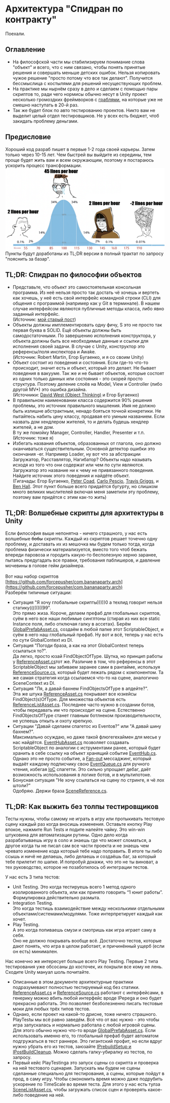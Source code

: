 # Архитектура "Спидран по контракту"
Поехали.
## Оглавление
- На философской части мы стабилизируем понимание слова "объект" и всего, что с ним связано, чтобы понять принятые решения и совершать меньше детских ошибок. Нельзя копировать чужое решение "просто потому что все так делают". Получится бессмыслица с костылями для решений несуществующих проблем.
- На практике мы нырнём сразу в дело и сделаем с помощью пары скриптов то, ради чего нормисы обычно несут в Unity проект несколько громоздких фреймворков с [граблями](https://github.com/modesttree/Zenject/blob/31f06cf81043f04301b1072ec81922b64149ea34/UnityProject/Assets/Plugins/Zenject/Source/Util/ZenUtilInternal.cs#L239), на которые уже не смешно наступать в 20-й раз.
- Так же будет блок по авто тестированию проектов. Никто вам не выделит целый отдел тестировщиков. Не у всех есть бюджет, чтоб закидать проблему деньгами.
## Предисловие
Хороший код разраб пишет в первые 1-2 года своей карьеры. Затем только через 10-15 лет. Чем быстрей вы выйдите из середины, тем проще будет жить вам и всем окружающим, поэтому я постараюсь ускорить процесс трансформации.
<img src="media/linesperhourprogrammer.png" alt="Programmer XP Meme" width="600"><br>Пункты будут доработаны из TL;DR версии в полный трактат по запросу "пояснить за базар".
## TL;DR: Спидран по философии объектов
- Представьте, что объект это самостоятельная консольная программа. Из неё нельзя просто так достать чё хочешь и вертеть как хочешь, у неё есть свой интерфейс командной строки (CLI) для общения с программой (например как у Git в терминале). В нашем случае интерфейсом являются публичные методы класса, либо явно заданный интерфейс.<br>(Источник: [мой старый пост](https://forcepusher.tumblr.com/post/646953788143484928/my-take-on-explaining-oop-to-traditional))
- Объекты должны имплементировать одну фичу, S это не просто так первая буква в SOLID.
  Ещё объекты должны быть самодостаточными. По завершению исполнения конструктора, у объекта должны быть все необходимые данные и ссылки для исполнения своей задачи. В случае с Unity, конструктор это референсы/поля инспектора и Awake.<br>(Источник: Robert Martin, Егор Бугаенко, и я со своим Unity)
- Объект состоит из поведения и состояния. Если где-то что-то происходит, значит есть и объект, который это делает. Не бывает поведения в вакууме. Так же и не бывает объектов, которые состоят из одних только данных или состояния - это скорей просто структура. Поэтому деление слоёв на Model, View и Controller (либо другой MV*) это ошибка дизайна.<br>(Источники: [David West (Object Thinking)](https://www.youtube.com/watch?v=s-hdZZzMCac) и Егор Бугаенко)
- В правильном наименовании класса содержится 90% решения проблемы, это источник правильного мышления. Имя не должно быть излишне абстрактным, ненадо бояться точной конкретики. Не пытайтесь набить цену классу, продавая его умным названием. Если назвать дом хендлером жителей, то и делать будешь хендлер жителей, а не дом.<br>В ту же помойку Manager, Controller, Handler, Presenter и т.п.<br>(Источник: тоже я)
- Избегать названия объектов, образованных от глагола, оно должно оканчиваться существительным. Основной детектор ошибки это окончания -er. Например Loader, ну вот что за абстракции Загружатор, Расставлятор, Нагибатор? Объекты надо называть исходя из того что они содержат или чем по сути являются. Загружатор это название ни к чему не привязанного поведения. Найдите источник этого поведения и найдёте объект.<br>(Гигачады: Егор Бугаенко, [Peter Coad](https://en.wikipedia.org/wiki/Peter_Coad), [Carlo Pescio](https://www.carlopescio.com/2011/04/your-coding-conventions-are-hurting-you.html), [Travis Griggs](https://objology.blogspot.com/2011/09/one-of-best-bits-of-programming-advice.html), и [Ben Hall](https://web.archive.org/web/20130116152533/https://www.benhallbenhall.com/2013/01/naming-objects-er-object-names/). Этот пункт больше всего придаётся бугурту, но слишком много великих мыслителей включая меня заметили эту проблему, поэтому вам придётся с этим как-то жить)
## TL;DR: Волшебные скрипты для архитектуры в Unity
Если философия выше непонятна - ничего страшного, у нас есть волшебные ~~бобы~~ скрипты.
Каждый из скриптов решает точечно одну проблему, и доставать их из мешочка мы будем только тогда, когда проблема физически материализуется, вместо того чтоб бежать впереди паровоза и городить какую-то бесполезную херню заранее, пытаясь предугадать все правки, требования паблишеров, и давление мочевины в голове гейм дизайнера.<br><br>Вот наш набор скриптов [https://github.com/forcepusher/com.bananaparty.arch](https://github.com/forcepusher/com.bananaparty.arch)<br>Разберём типичные ситуации:
- Ситуация "Я хочу глобальные скрипты)))))0 а техлид говорит нельзя статику((((((((99".<br>Это прямо жиза. Короче, делаем префаб для глобальных скриптов, суём в него все наши любимые синглтоны (стирая из них все static Instance поля, либо отключая галку в ассетах).
  Берём [GlobalPrefabAsset.cs](https://github.com/forcepusher/com.bananaparty.arch/blob/288dbe6a0e7e225c48e257e833583992b4eb32ba/Runtime/GlobalPrefabAsset.cs), создаём в любой папке этот ScriptableObject, и суём в него наш глобальный префаб. Ну вот и всё, теперь у нас есть по сути GlobalContext из DI.
- Ситуация "Погоди браза, а как на этот GlobalContext теперь ссылаться то?".<br>Да легко, просто юзай FindObjectOfType. Шутка, но принцип работы у [ReferenceAsset.cs](https://github.com/forcepusher/com.bananaparty.arch/blob/288dbe6a0e7e225c48e257e833583992b4eb32ba/Runtime/ReferenceAsset.cs)тот же. Различие в том, что референсы в этот ScriptableObject мы забиваем заранее сами в рантайме, используя [ReferenceSource.cs](https://github.com/forcepusher/com.bananaparty.arch/blob/288dbe6a0e7e225c48e257e833583992b4eb32ba/Runtime/ReferenceSource.cs), который будет лежать рядом с компонентом.
  Та же самая стратегия когда ссылаемся что-то на сцене, аналогично SceneContext из DI.
- Ситуация "Ля, а давай бахнем FindObjectsOfType в апдейте?".<br>Эта же штука [ReferenceAsset.cs](https://github.com/forcepusher/com.bananaparty.arch/blob/288dbe6a0e7e225c48e257e833583992b4eb32ba/Runtime/ReferenceAsset.cs) покрывает все юзкейсы FindObject(s)OfType. Для множества объектов есть [ReferenceListAsset.cs](https://github.com/forcepusher/com.bananaparty.arch/blob/288dbe6a0e7e225c48e257e833583992b4eb32ba/Runtime/ReferenceListAsset.cs). Последнее часто нужно в создании ботов, чтобы передавать им что происходит на сцене. Естественно FindObjectsOfType станет главным ботлнеком производительности, не успеешь откыть и охоту крепкую.
- Ситуации "Давай сделаем спагетос из Eventов?" или "А давай шину бахнем?".<br>Максимально осуждаю, но даже такой флюгегехаймен для месье у нас найдётся.
  [EventHubAsset.cs](https://github.com/forcepusher/com.bananaparty.arch/blob/288dbe6a0e7e225c48e257e833583992b4eb32ba/Runtime/Events/EventHubAsset.cs) позволяет создавать ScriptableObject по аналогии с иструментами ранее, который будет хранить в себе ссылку на объект хранящий событие [EventHub.cs](https://github.com/forcepusher/com.bananaparty.arch/blob/288dbe6a0e7e225c48e257e833583992b4eb32ba/Runtime/Events/EventHub.cs). Однако это не просто событие, а [Fan-out](https://en.wikipedia.org/wiki/Fan-out_(software)) мессаджинг, который выдаёт каждому подписчику свою [EventQueue.cs](https://github.com/forcepusher/com.bananaparty.arch/blob/288dbe6a0e7e225c48e257e833583992b4eb32ba/Runtime/Events/EventQueue.cs) для ручного чтения, избегая [IoC](https://en.wikipedia.org/wiki/Inversion_of_control) спагетти. Это сильно упрощает дебаг, даёт возможность использования в логике ботов, и в мультипотоке.
- Бонусная ситуация "Не хочу ссылаться на сцену по стринге, я чё лох штоли?"<br>Одобряю. Держи браза [SceneReference.cs](https://github.com/forcepusher/com.bananaparty.arch/blob/288dbe6a0e7e225c48e257e833583992b4eb32ba/Runtime/SceneReference.cs).
## TL;DR: Как выжить без толпы тестировщиков
Тесты нужны, чтобы самому не играть в игру или протыкивать тестовую сцену каждый раз когда вносишь изменения. Оставьте кнопку Play впокое, нажмите Run Tests и подите налейте чайку. Это win-win штуковина для автоматизации рутины.
Одно дело когда разрабатываешь игру в соло и знаешь где что может сломаться, а другое когда ты не писал сам все части проекта и не знаешь чем чревато изменение кода который тебе надо поправить. В итоге ты либо ссышь и ничё не делаешь, либо делаешь и создаёшь баг, за который тебе прилетит по шапке. И попробуй докажи, что это не ты виноват, а тех руководство, которое не позаботилось об интеграции тестов.

У нас есть 3 типа тестов:
- Unit Testing.
  Это когда тестируешь всего 1 метод одного изолированного объекта, или как принято говорить “1 юнит работы”. Формулировка действительно размыта.
- Integration Testing.<br>Это когда тестишь взаимодействие между несколькими отдельными объектами/системами/модулями. Тоже интерпретирует каждый как хочет.
- Play Testing.<br>А это когда попиваешь смузи и смотришь как игра играет саму в себя.<br>Оно не должно покрывать вообще всё. Достаточно тестов, которые дают понять, что игра в целом работает, и причинённый ущерб (если он есть) минимален.

Нас конечно же интересует больше всего Play Testing. Первые 2 типа тестирования уже обсосаны до косточек, их покрыли все кому не лень. Сходите Unity мануал шоль почитайте.

- Описанные в этом документе архитектурные практики подразумевают полностью тестируемый код без статики. [ReferenceAsset.cs](https://github.com/forcepusher/com.bananaparty.arch/blob/288dbe6a0e7e225c48e257e833583992b4eb32ba/Runtime/ReferenceAsset.cs) и [ReferenceSource.cs](https://github.com/forcepusher/com.bananaparty.arch/blob/288dbe6a0e7e225c48e257e833583992b4eb32ba/Runtime/ReferenceSource.cs) работают с интерфейсами, в генерику можно вбить любой интерфейс вроде IPepega и оно будет прекрасно работать. Это позволяет безболезненно писать тестовые моки для любых трёх типов тестов.
- Однако, если проект на какой-то дрисне, тоже ничего страшного. PlayTestы мы всё равно заведём. Всё что от вас нужно - это чтобы игра запускалась и нормально работала с любой игровой сцены. Для этого обычно нужно что-то вроде [GlobalPrefabAsset.cs](https://github.com/forcepusher/com.bananaparty.arch/blob/288dbe6a0e7e225c48e257e833583992b4eb32ba/Runtime/GlobalPrefabAsset.cs). Если использовать именно его, то глобальный префаб будет автоматом подгружаться в тест раннере. Это гигантский профит, но если вдруг нужно убрать его из тестов, заюзайте [IPrebuildSetup и IPostBuildCleanup](https://docs.unity3d.com/6000.2/Documentation/Manual/test-framework/course/build-setup-cleanup.html). Можно сделать галку-убиралку из тестов, по запросу.
- Первый кейс PlayTestingа это запуск сцены со скрипта и проверка на ней тестового сценария. Запускать мы будем не сцены сделанные специально для тестирования, а сцены, которые пойдут в прод, в саму игру. Чтобы сэкономить время можно даже подрубить ускорение по TimeScale во время теста. Для этого у нас есть тулза [SceneListAsset.cs](https://github.com/forcepusher/com.bananaparty.arch/blob/288dbe6a0e7e225c48e257e833583992b4eb32ba/Runtime/TestingUtilities/SceneListAsset.cs), чтобы загружать список сцен и проверять какое-либо поведение на ней.